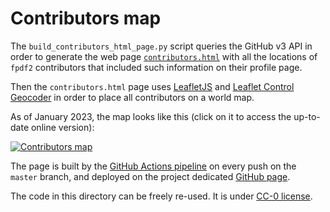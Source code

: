 # Contributors map

The `build_contributors_html_page.py` script queries the GitHub v3 API
in order to generate the web page [`contributors.html`](https://py-pdf.github.io/fpdf2/contributors.html)
with all the locations of `fpdf2` contributors that included such information on their profile page.

Then the `contributors.html` page uses [LeafletJS](https://leafletjs.com)
and [Leaflet Control Geocoder](https://github.com/perliedman/leaflet-control-geocoder)
in order to place all contributors on a world map.

As of January 2023, the map looks like this (click on it to access the up-to-date online version):

[![Contributors map](contributors-map-small.png)](https://py-pdf.github.io/fpdf2/contributors.html)

The page is built by the [GitHub Actions pipeline](https://github.com/py-pdf/fpdf2/blob/master/.github/workflows/continuous-integration-workflow.yml)
on every push on the `master` branch, and deployed on the project dedicated [GitHub page](https://pages.github.com).

The code in this directory can be freely re-used.
It is under [CC-0 license](https://creativecommons.org/publicdomain/zero/1.0/deed.en).
